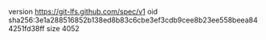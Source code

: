 version https://git-lfs.github.com/spec/v1
oid sha256:3e1a288516852b138ed8b83c6cbe3ef3cdb9cee8b23ee558beea844251fd38ff
size 4052
